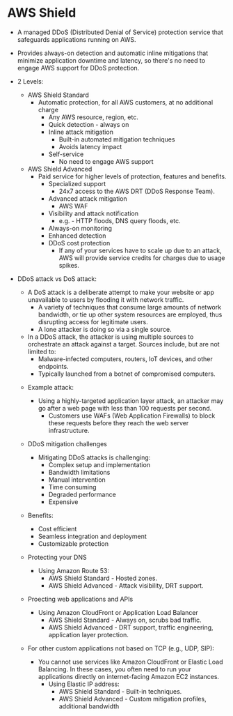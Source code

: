 # AWS Shield
* A managed DDoS (Distributed Denial of Service) protection service 
  that safeguards applications running on AWS.
* Provides always-on detection and automatic inline mitigations that
  minimize application downtime and latency, so there's no need to 
  engage AWS support for DDoS protection.
* 2 Levels:
  * AWS Shield Standard
    * Automatic protection, for all AWS customers, at no additional
      charge
      * Any AWS resource, region, etc.
      * Quick detection - always on
      * Inline attack mitigation
        * Built-in automated mitigation techniques
        * Avoids latency impact
      * Self-service
        * No need to engage AWS support
  * AWS Shield Advanced 
    * Paid service for higher levels of protection, features and 
      benefits.
      * Specialized support
        * 24x7 access to the AWS DRT (DDoS Response Team).
      * Advanced attack mitigation
        * AWS WAF
      * Visibility and attack notification
        * e.g. - HTTP floods, DNS query floods, etc.
      * Always-on monitoring
      * Enhanced detection
      * DDoS cost protection
        * If any of your services have to scale up due to an attack,
          AWS will provide service credits for charges due to usage 
          spikes.

* DDoS attack vs DoS attack:
  * A DoS attack is a deliberate attempt to make your website or app
    unavailable to users by flooding it with network traffic.
    * A variety of techniques that consume large amounts of network 
      bandwidth, or tie up other system resources are employed, thus
      disrupting access for legitimate users.
    * A lone attacker is doing so via a single source.
  * In a DDoS attack, the attacker is using multiple sources to
    orchestrate an attack against a target. Sources include, but are
    not limited to:
    * Malware-infected computers, routers, IoT devices, and other 
      endpoints.
    * Typically launched from a botnet of compromised computers.

  - Example attack:
    - Using a highly-targeted application layer attack, an attacker may
      go after a web page with less than 100 requests per second.
      - Customers use WAFs (Web Application Firewalls) to block these
        requests before they reach the web server infrastructure.

  - DDoS mitigation challenges
    - Mitigating DDoS attacks is challenging:
      - Complex setup and implementation
      - Bandwidth limitations
      - Manual intervention
      - Time consuming
      - Degraded performance
      - Expensive

  - Benefits:
    - Cost efficient
    - Seamless integration and deployment
    - Customizable protection

  - Protecting your DNS
    - Using Amazon Route 53:
      - AWS Shield Standard - Hosted zones.
      - AWS Shield Advanced - Attack visibility, DRT support.

  - Proecting web applications and APIs
    - Using Amazon CloudFront or Application Load Balancer
      - AWS Shield Standard - Always on, scrubs bad traffic.
      - AWS Shield Advanced - DRT support, traffic engineering,
                              application layer protection.
  
  - For other custom applications not based on TCP (e.g., UDP, SIP):
    - You cannot use services like Amazon CloudFront or Elastic Load
      Balancing. In these cases, you often need to run your applications
      directly on internet-facing Amazon EC2 instances.
      - Using Elastic IP address:
        - AWS Shield Standard - Built-in techniques.
        - AWS Shield Advanced - Custom mitigation profiles, additional 
                              bandwidth

